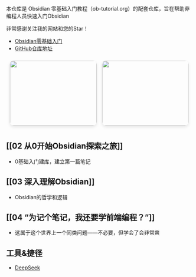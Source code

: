 本仓库是 Obsidian 零基础入门教程（ob-tutorial.org）的配套仓库，旨在帮助非编程人员快速入门Obsidian

非常感谢关注我的网站和您的Star！

- [Obsidian零基础入门](https://ob-tutorial.org)
- [GitHub仓库地址](https://github.com/Neonity2020/ob-tutorial)

<div style="
    display: flex; 
    gap: 15px; 
    padding: 10px;
    justify-content: space-between;
">
    <div style="
        border-radius: 10px; 
        overflow: hidden; 
        flex: 1; 
        max-width: 400px;
        min-width: 200px;
        aspect-ratio: 4/3;
        box-shadow: 0 4px 8px rgba(0,0,0,0.1);
    ">
        <img src="https://ik.imagekit.io/neonity/OGs/og-image.png?updatedAt=1760598495348" 
             style="width: 100%; height: 100%; object-fit: cover;" />
    </div>
    <div style="
        border-radius: 10px; 
        overflow: hidden; 
        flex: 1; 
        max-width: 400px;
        min-width: 200px;
        aspect-ratio: 4/3;
        box-shadow: 0 4px 8px rgba(0,0,0,0.1);
    ">
        <img src="https://ik.imagekit.io/neonity/OGs/og-image.png?updatedAt=1760598495348" 
             style="width: 100%; height: 100%; object-fit: cover;" />
    </div>
</div>

## [[02 从0开始Obsidian探索之旅]]

- 0基础入门建库，建立第一篇笔记

## [[03 深入理解Obsidian]]

- Obsidian的哲学和逻辑

## [[04 “为记个笔记，我还要学前端编程？”]]

- 这属于这个世界上一个同类问题——不必要，但学会了会非常爽

## 工具&捷径

- [DeepSeek](https://chat.deepseek.com/)
